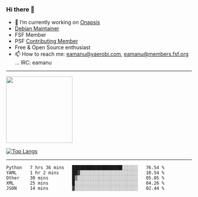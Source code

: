### Hi there 👋


- 🔭 I’m currently working on [Onapsis](http://onapsis.com)
- [Debian Maintainer](https://qa.debian.org/developer.php?login=eamanu%40yaerobi.com)
- FSF Member
- PSF [Contributing Member](https://www.python.org/psf/membership/#what-membership-classes-are-there)
- Free & Open Source enthusiast 
- 📫 How to reach me: eamanu@yaerobi.com, eamanu@members.fsf.org ... IRC: eamanu

---

<img height="180em" src="https://github-readme-stats.vercel.app/api?theme=dark&username=eamanu&show_icons=true&hide_border=true&&count_private=true&include_all_commits=true" />

[![Top Langs](https://github-readme-stats.vercel.app/api/top-langs/?theme=dark&username=eamanu&layout=compact)](https://github.com/anuraghazra/github-readme-stats)

---

<!--START_SECTION:waka-->
```text
Python   7 hrs 36 mins   ███████████████████░░░░░░   76.54 % 
YAML     1 hr 2 mins     ██▓░░░░░░░░░░░░░░░░░░░░░░   10.54 % 
Other    30 mins         █▒░░░░░░░░░░░░░░░░░░░░░░░   05.05 % 
XML      25 mins         █░░░░░░░░░░░░░░░░░░░░░░░░   04.26 % 
JSON     14 mins         ▓░░░░░░░░░░░░░░░░░░░░░░░░   02.44 % 
```
<!--END_SECTION:waka-->
